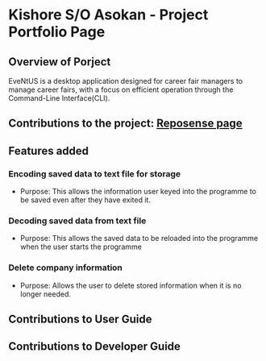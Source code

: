 # Kishore S/O Asokan - Project Portfolio Page

## Overview of Porject
EveNtUS is a desktop application designed for career fair managers to manage career fairs, with a focus on efficient
operation through the Command-Line Interface(CLI).

## Contributions to the project: [Reposense page](https://nus-cs2113-ay2223s2.github.io/tp-dashboard/?search=kishore-a00&breakdown=true&sort=groupTitle%20dsc&sortWithin=title&since=2023-02-17&timeframe=commit&mergegroup=&groupSelect=groupByRepos&checkedFileTypes=docs~functional-code~test-code~other)
## Features added
### Encoding saved data to text file for storage
- Purpose: This allows the information user keyed into the programme to be saved even after they have exited it.

### Decoding saved data from text file
- Purpose: This allows the saved data to be reloaded into the programme when the user starts the programme

### Delete company information
- Purpose: Allows the user to delete stored information when it is no longer needed.

## Contributions to User Guide
## Contributions to Developer Guide
